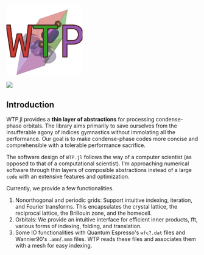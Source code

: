 <img src="https://github.com/kangboli/WTP.jl/blob/main/wtp_logo.svg?raw=true" width="200"/>

[![](https://img.shields.io/badge/docs-dev-blue.svg)](https://wtp.kangbo.dev)

## Introduction

WTP.jl provides a **thin layer of abstractions** for processing condense-phase
orbitals. The library aims primarily to save ourselves from the insufferable
agony of indices gymnastics without immolating all the performance.  Our goal
is to make condense-phase codes  more concise and comprehensible with a
tolerable performance sacrifice.

The software design of `WTP.jl` follows the way of a computer scientist (as
opposed to that of a computational scientist). I'm approaching numerical
software through thin layers of composible abstractions instead of a large
`code` with an extensive features and optimization.

Currently, we provide a few functionalities.

1. Nonorthogonal and periodic grids: Support intuitive indexing, iteration, and Fourier transforms. This encapsulates the crystal lattice, the reciprocal lattice, the Brillouin zone, and the homecell.
2. Orbitals: We provide an intuitive interface for efficient inner products, fft, various forms of indexing, folding, and translation.
3. Some IO functionalities with Quantum Espresso's `wfc?.dat` files and
Wannier90's `.amn`/`.mmn` files. WTP reads these files and associates them with a mesh for easy indexing.


